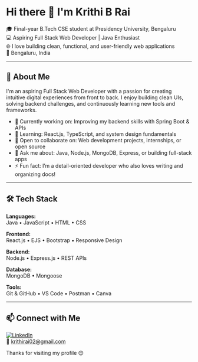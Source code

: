 # Hi there 👋 I'm Krithi B Rai

🎓 Final-year B.Tech CSE student at Presidency University, Bengaluru  
💻 Aspiring Full Stack Web Developer | Java Enthusiast  
🌐 I love building clean, functional, and user-friendly web applications  
📍 Bengaluru, India

---

## 🚀 About Me

I'm an aspiring Full Stack Web Developer with a passion for creating intuitive digital experiences from front to back. I enjoy building clean UIs, solving backend challenges, and continuously learning new tools and frameworks.

- 🔭 Currently working on: Improving my backend skills with Spring Boot & APIs  
- 🌱 Learning: React.js, TypeScript, and system design fundamentals  
- 👯 Open to collaborate on: Web development projects, internships, or open source  
- 💬 Ask me about: Java, Node.js, MongoDB, Express, or building full-stack apps  
- ⚡ Fun fact: I’m a detail-oriented developer who also loves writing and organizing docs!

---

## 🛠️ Tech Stack

**Languages:**  
Java • JavaScript • HTML • CSS  

**Frontend:**  
React.js • EJS • Bootstrap • Responsive Design  

**Backend:**  
Node.js • Express.js • REST APIs  

**Database:**  
MongoDB • Mongoose  

**Tools:**  
Git & GitHub • VS Code • Postman • Canva

---

## 📫 Connect with Me

[![LinkedIn](https://img.shields.io/badge/LinkedIn-blue?logo=linkedin)](https://linkedin.com/in/krithi-r-199471258/)  
📧 krithirai02@gmail.com  

Thanks for visiting my profile 😊

<!--
**Krithi-b-rai/Krithi-b-rai** is a ✨ _special_ ✨ repository because its `README.md` (this file) appears on your GitHub profile.

Here are some ideas to get you started:

- 🔭 I’m currently working on ...
- 🌱 I’m currently learning ...
- 👯 I’m looking to collaborate on ...
- 🤔 I’m looking for help with ...
- 💬 Ask me about ...
- 📫 How to reach me: ...
- 😄 Pronouns: ...
- ⚡ Fun fact: ...
-->
